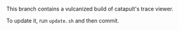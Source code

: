 This branch contains a vulcanized build of catapult's trace viewer.

To update it, run `update.sh` and then commit.

